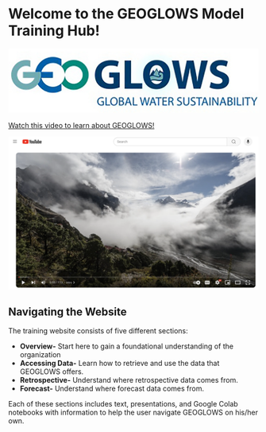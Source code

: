 # Welcome to the GEOGLOWS Model Training Hub!
![image](image3.png)

[Watch this video to learn about GEOGLOWS!](https://youtu.be/v8FhgV4cBnI)

![image](img10.png)


## Navigating the Website

The training website consists of five different sections:

* **Overview-** Start here to gain a foundational understanding of the organization
* **Accessing Data-** Learn how to retrieve and use the data that GEOGLOWS offers.
* **Retrospective-** Understand where retrospective data comes from.
* **Forecast-** Understand where forecast data comes from.


Each of these sections includes text, presentations, and Google Colab 
notebooks with information to help the user navigate GEOGLOWS on his/her own. 

